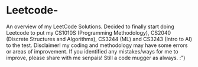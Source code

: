 # Leetcode-

An overview of my LeetCode Solutions. Decided to finally start doing Leetcode to put my CS1010S (Programming Methodology), CS2040 (Discrete Structures and Algorithms), CS3244 (ML) and CS3243 (Intro to AI) to the test.
Disclaimer! my coding and methodology may have some errors or areas of improvement. If you identified any mistakes/ways for me to improve, please share with me senpais! Still a code mugger as always. :") 

